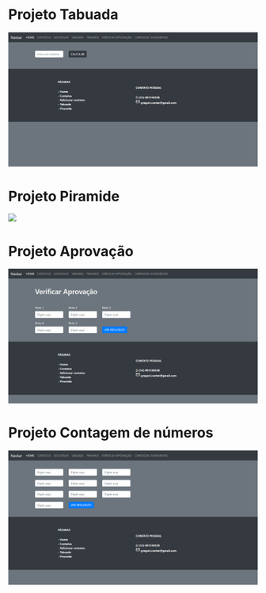 <h1>Projeto Tabuada</h1>
<img src="https://github.com/Gregoriconter/PHP-estudos/blob/master/gifs/projeto-tabuada.gif"></img>
<br>

<h1>Projeto Piramide</h1>
<img src="https://github.com/Gregoriconter/PHP-estudos/blob/master/gifs/projeto-piramide.gif"></img>
<br>

<h1>Projeto Aprovação</h1>
<img src="https://github.com/Gregoriconter/PHP-estudos/blob/master/gifs/projeto-aprovacao.gif"></img>
<br>

<h1>Projeto Contagem de números</h1>
<img src="https://github.com/Gregoriconter/PHP-estudos/blob/master/gifs/projeto-contagem.gif"></img>
